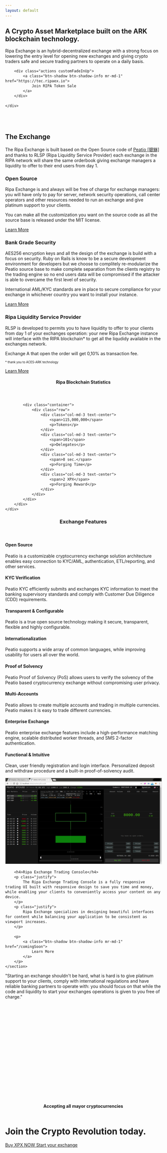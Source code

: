 ```yaml
---
layout: default
---
```


<div class="business-hero">
    <div class="container">
        <h2 class="customFadeInUp">
            A Crypto Asset Marketplace built on the ARK blockchain technology.
        </h2>
        <p class="customFadeInUp">
            Ripa Exchange is an hybrid-decentralized exchange with a strong focus on lowering the entry level for opening new exchanges and giving crypto traders safe and secure trading partners to operate on a daily basis.
        </p>

        <div class="actions customFadeInUp">
            <a class="btn-shadow btn-shadow-info mr-md-1" href="https://tec.ripaex.io">
                Join RIPA Token Sale
            </a>
        </div>

    </div>
</div>

<div id="exchange" />

<div class="spacial-features" data-scroll style="margin: 80px auto 0; max-width: 1400px;">
    <section class="container">
        <div class="row">
            <div class="col-12">
                <div class="header">
                    <h2>The Exchange</h2>
                    <p>
                        The Ripa Exchange is built based on the Open Source code of <a href="https://www.peatio.com">Peatio [貔貅]</a> and thanks to RLSP (Ripa Liquidity Service Provider) each exchange in the RIPA network will share the same orderbook giving exchange managers a liquidity to offer to their end users from day 1.
                    </p>
                </div>
            </div>
        </div>
        <div class="row">
            <div class="col-md-4">
                <div class="feature">
                    <h3>
                        Open Source
                    </h3>
                    <p class="justify">
                        Ripa Exchange is and always will be free of charge for exchange managers: you will have only to pay for server, network security operations, call center operators and other resources needed to run an exchange and give platinum support to your clients.
                    </p>
                    <p class="justify">
                        You can make all the customization you want on the source code as all the source base is released under the MIT license.
                    </p>
                    <p class="right">
                        <a class="btn-sm btn-shadow btn-shadow-info" href="/comingSoon">
                            Learn More
                        </a>
                    </p>
                </div>
            </div>
            <div class="col-md-4">
                <div class="feature">
                    <h3>
                        Bank Grade Security
                    </h3>
                    <p class="justify">
                        AES256 encryption keys and all the design of the exchange is build with a focus on security. Ruby on Rails is know to be a secure development environment for developers but we choose to complitely re-modularize the Peatio source base to make complete separation from the clients registry to the trading engine so no end users data will be compromised if the attacker is able to overcame  the first level of security.
                    </p>
                    <p  class="justify">
                        International AML/KYC standards are in place to secure compliance for your exchange in whichever country you want to install your instance.
                    </p>
                    <p class="right">
                        <a class="btn-sm btn-shadow btn-shadow-info" href="/comingSoon">
                            Learn More
                        </a>
                    </p>
                </div>
            </div>
            <div class="col-md-4">
                <div class="feature">
                    <h3>
                        Ripa Liquidity Service Provider
                    </h3>
                    <p class="justify">
                        RLSP is developed to permits you to have liquidity to offer to your clients from day 1 of your exchanges operation: your new Ripa Exchange instance will interface with the RIPA blockchain* to get all the liqudidy available in the exchanges network.
                    </p>
                    <p class="justify">
                        Exchange A that open the order will get 0,10% as transaction fee.
                    </p>
                    <p style="font-size: 70%;">
                        * thank you to ACES-ARK technology
                    </p>
                    <p class="right">
                        <a class="btn-sm btn-shadow btn-shadow-info" href="/comingSoon">
                            Learn More
                        </a>
                    </p>
                </div>
            </div>
        </div>
    </section>

</div>


<div class="index-clients">
    <div class="container">
        <header>
            <h4>Ripa Blockchain Statistics</h4>
        </header>
        <div class="about-2-stats">

            <div class="container">
                <div class="row">
                    <div class="col-md-3 text-center">
                        <span>115,000,000</span>
                        <p>Tokens</p>
                    </div>
                    <div class="col-md-3 text-center">
                        <span>101</span>
                        <p>Delegates</p>
                    </div>
                    <div class="col-md-3 text-center">
                        <span>8 sec.</span>
                        <p>Forging Time</p>
                    </div>
                    <div class="col-md-3 text-center">
                        <span>2 XPX</span>
                        <p>Forging Reward</p>
                    </div>
                </div>
            </div>
        </div>
    </div>
</div>

<div class="index-features" data-scroll>
    <div class="container">
        <header>
            <h3>Exchange Features</h3>
        </header>
        <section class="features">
            <div class="row">
                <div class="col-md-3 feature">
                    <section class="center">
                        <p>
                            <i class="fab fa-osi fa-4x"></i>
                        </p>
                        <h4>
                            Open Source
                        </h4>
                        <p>
                            Peatio is a customizable cryptocurrency exchange solution architecture enables easy connection to KYC/AML, authentication, ETL/reporting, and other services.
                        </p>
                    </section>
                </div>
                <div class="col-md-3 feature">
                    <section class="center">
                        <p>
                            <i class="far fa-id-card fa-4x"></i>
                        </p>
                        <h4>
                            KYC Verification
                        </h4>
                        <p class="center">
                            Peatio KYC efficiently submits and exchanges KYC information to meet the banking supervisory standards and comply with Customer Due Diligence (CDD) requirements.
                        </p>
                    </section>
                </div>
                <div class="col-md-3 feature">
                    <section class="center">
                        <p>
                            <i class="fas fa-cogs fa-4x"></i>
                        </p>
                        <h4>
                            Transparent & Configurable
                        </h4>
                        <p class="center">
                            Peatio is a true open source technology making it secure, transparent, flexible and highly configurable.
                        </p>
                    </section>
                </div>
                <div class="col-md-3 feature">
                    <section class="center">
                        <p>
                            <i class="fas fa-language fa-4x"></i>
                        </p>
                        <h4>
                            Internationalization
                        </h4>
                        <p class="center">
                            Peatio supports a wide array of common languages, while improving usability for users all over the world.
                        </p>
                    </section>
                </div>
            </div>
            <div class="row">
                <div class="col-md-3 feature">
                    <section class="center">
                        <p>
                            <i class="fas fa-users fa-4x"></i>
                        </p>
                        <h4>
                            Proof of Solvency
                        </h4>
                        <p class="center">
                            Peatio Proof of Solvency (PoS) allows users to verify the solvency of the Peatio based cryptocurrency exchange without compromising user privacy.
                        </p>
                    </section>
                </div>
                <div class="col-md-3 feature">
                    <section class="center">
                        <p>
                            <i class="fas fa-suitcase fa-4x"></i>
                        </p>
                        <h4>
                            Multi-Accounts
                        </h4>
                        <p class="center">
                            Peatio allows to create multiple accounts and trading in multiple currencies. Peatio makes it is easy to trade different currencies.
                        </p>
                    </section>
                </div>
                <div class="col-md-3 feature">
                    <section class="center">
                        <p>
                            <i class="fas fa-rocket fa-4x"></i>
                        </p>
                        <h4>
                            Enterprise Exchange
                        </h4>
                        <p class="center">
                            Peatio enterprise exchange features include a high-performance matching engine, scalable distributed worker threads, and SMS 2-factor authentication.
                        </p>
                    </section>
                </div>
                <div class="col-md-3 feature">
                    <section class="center">
                        <p>
                            <i class="fas fa-arrows-alt fa-4x"></i>
                        </p>
                        <h4>
                            Functional & Intuitive
                        </h4>
                        <p class="center">
                            Clean, user friendly registration and login interface. Personalized deposit and withdraw procedure and a built-in proof-of-solvency audit.
                        </p>
                    </section>
                </div>
            </div>
        </section>
    </div>
</div>


<div class="index-devices" data-scroll>
    <section class="clearfix">
        <img src="assets/images/peatioTrading.png" class="img-fluid devices"  style="border:1px solid #ddd"/>

        <h4>Ripa Exchange Trading Console</h4>
        <p class="justify">
            The Ripa Exchange Trading Console is a fully responsive trading UI built with responsive design to save you time and money, while enabling your clients to conveniently access your content on any device.
        </p>
        <p class="justify">
            Ripa Exchange specializes in designing beautiful interfaces for content while balancing your application to be consistent as viewport increases.
        </p>

        <p>
            <a class="btn-shadow btn-shadow-info mr-md-1" href="/comingSoon">
                Learn More
            </a>
        </p>
    </section>
</div>


<div class="business-single-client" style="height: 400px" data-scroll>
    <div class="quote-wrapper">
        <p>
            "Starting an exchange shouldn't be hard, what is hard is to give platinum support to your clients, comply with international regulations and have reliable banking partners to operate with: you should focus on that while the code and liquidity to start your exchanges operations is given to you free of charge."
        </p>
    </div>
</div>



<div class="agency-from-the-blog" style="display:none">
    <div class="container">
        <h3>Latest Posts</h3>
        <div class="row">
            <div class="col-md-4">
                <div class="post">
                    <a href="#" class="pic" style="background-image:url('images/unsplash/photo-1422665717225-1a37f226c92a.jpg');">
                    </a>
                    <div class="title">
                        A Future of Cryptocurrencies and Blockchains
                    </div>
                    <div class="min-read">
                        3 min read
                    </div>
                    <p>
                        What is the real world use case for ACES? The real world use case may not have arrived quite yet, but it’s fast approaching.
                    </p>
                </div>
            </div>
            <div class="col-md-4">
                <div class="post">
                    <a href="#" class="pic" style="background-image:url('images/unsplash/photo-1424873380396-9580028d74db.jpg');">
                    </a>
                    <div class="title">
                        ACES Completes ARK Authentication Listeners for ARK, Bitcoin, Ethereum, and Litecoin
                    </div>
                    <div class="min-read">
                        4 min read
                    </div>
                    <p>
                        This release is an expansion and improvement to our existing listener protocol, providing high 
                        quality features that will support a robust blockchain service ecosystem. This release also includes
                        deployment of stake-based listeners for ARK and Ethereum, which you can begin using immediately to 
                        build services. We will be deploying two additional listeners for Bitcoin and Litecoin alongside 
                        our release of services in the coming weeks.
                    </p>
                </div>
            </div>
            <div class="col-md-4">
                <div class="post">
                    <a href="#" class="pic" style="background-image:url('images/unsplash/photo-1478059425650-ca13d6d422f4.jpg');">
                    </a>
                    <div class="title">
                        Development of the ARK and Bitcoin Listeners Completed
                    </div>
                    <div class="min-read">
                        3 min read
                    </div>
                    <p>
                        The listener is the component that plugs into a blockchain (such as Bitcoin) and provides 
                        standardized API access for ARK services to receive data from a blockchain. The listener stands 
                        on its own, and does not necessarily need to be run by the same person running a service.
                    </p>
                </div>
            </div>
        </div>
    </div>
</div>


<div class="index-clients">
    <div class="container">
        <header>
            <h4>Accepting all mayor cryptocurrencies</h4>
        </header>
        <div class="row justify-content-center icons">
            <div class="col-12 col-md-3 col-lg">
                <i class="img-fluid mb-4 cc USDT" title="USDT"></i>
            </div>
            <div class="col-12 col-md-3 col-lg">
                <i class="img-fluid mb-4 cc BTC" title="BTC"></i>
            </div>
            <div class="col-12 col-md-3 col-lg">
                <i class="img-fluid mb-4 cc BCH" title="BCH"></i>
            </div>
            <div class="col-12 col-md-3 col-lg">
                <i class="img-fluid mb-4 cc ETH" title="ETH"></i>
            </div>
            <div class="col-12 col-md-3 col-lg">
                <i class="img-fluid mb-4 cc XRP" title="XRP"></i>
            </div>
            <div class="col-12 col-md-3 col-lg">
                <i class="img-fluid mb-4 cc LTC" title="LTC"></i>
            </div>
            <div class="col-12 col-md-3 col-lg">
                <i class="img-fluid mb-4 cc DOGE" title="DOGE"></i>
            </div>
            <div class="col-12 col-md-3 col-lg">
                <i class="img-fluid mb-4 cc ARK" title="ARK"></i>
            </div>
        </div>
        <div class="row justify-content-center icons">
            <div class="col-12 col-md-3 col-lg">
                <i class="img-fluid mb-4 cc STR" title="STR"></i>
            </div>
            <div class="col-12 col-md-3 col-lg">
                <i class="img-fluid mb-4 cc RISE" title="RISE"></i>
            </div>
            <div class="col-12 col-md-3 col-lg">
                <i class="img-fluid mb-4 cc LSK" title="LSK"></i>
            </div>
            <div class="col-12 col-md-3 col-lg">
                <i class="img-fluid mb-4 cc DASH" title="DASH"></i>
            </div>
            <div class="col-12 col-md-3 col-lg">
                <i class="img-fluid mb-4 cc XMR" title="XMR"></i>
            </div>
            <div class="col-12 col-md-3 col-lg">
                <i class="img-fluid mb-4 cc DGB" title="DGB"></i>
            </div>
            <div class="col-12 col-md-3 col-lg">
                <i class="img-fluid mb-4 cc STEEM" title="STEEM"></i>
            </div>
            <div class="col-12 col-md-3 col-lg">
                <i class="img-fluid mb-4 cc NEO" title="NEO"></i>
            </div>
        </div>
    </div>
</div>


<div class="row">
    <div class="col-12">
        <div class="cta text-center">
            <h1 class="cta-title title">
                Join the Crypto Revolution today.
            </h1>
            <a class="btn-shadow btn-shadow-info mr-md-1" href="https://tec.ripaex.io">
                Buy XPX NOW
            </a>
            <a class="btn-shadow btn-shadow-info mr-md-1" href="https://github.com/RipaEx/">
                Start your exchange
            </a>
        </div>
    </div>
</div>

